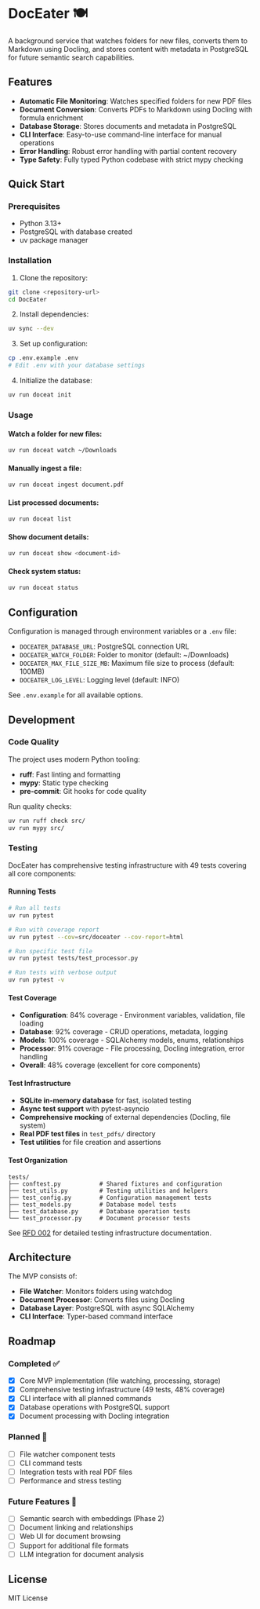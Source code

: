 # DocEater 🍽️

A background service that watches folders for new files, converts them to Markdown using Docling, and stores content with metadata in PostgreSQL for future semantic search capabilities.

## Features

- **Automatic File Monitoring**: Watches specified folders for new PDF files
- **Document Conversion**: Converts PDFs to Markdown using Docling with formula enrichment
- **Database Storage**: Stores documents and metadata in PostgreSQL
- **CLI Interface**: Easy-to-use command-line interface for manual operations
- **Error Handling**: Robust error handling with partial content recovery
- **Type Safety**: Fully typed Python codebase with strict mypy checking

## Quick Start

### Prerequisites

- Python 3.13+
- PostgreSQL with database created
- uv package manager

### Installation

1. Clone the repository:
```bash
git clone <repository-url>
cd DocEater
```

2. Install dependencies:
```bash
uv sync --dev
```

3. Set up configuration:
```bash
cp .env.example .env
# Edit .env with your database settings
```

4. Initialize the database:
```bash
uv run doceat init
```

### Usage

#### Watch a folder for new files:
```bash
uv run doceat watch ~/Downloads
```

#### Manually ingest a file:
```bash
uv run doceat ingest document.pdf
```

#### List processed documents:
```bash
uv run doceat list
```

#### Show document details:
```bash
uv run doceat show <document-id>
```

#### Check system status:
```bash
uv run doceat status
```

## Configuration

Configuration is managed through environment variables or a `.env` file:

- `DOCEATER_DATABASE_URL`: PostgreSQL connection URL
- `DOCEATER_WATCH_FOLDER`: Folder to monitor (default: ~/Downloads)
- `DOCEATER_MAX_FILE_SIZE_MB`: Maximum file size to process (default: 100MB)
- `DOCEATER_LOG_LEVEL`: Logging level (default: INFO)

See `.env.example` for all available options.

## Development

### Code Quality

The project uses modern Python tooling:

- **ruff**: Fast linting and formatting
- **mypy**: Static type checking
- **pre-commit**: Git hooks for code quality

Run quality checks:
```bash
uv run ruff check src/
uv run mypy src/
```

### Testing

DocEater has comprehensive testing infrastructure with 49 tests covering all core components:

#### Running Tests

```bash
# Run all tests
uv run pytest

# Run with coverage report
uv run pytest --cov=src/doceater --cov-report=html

# Run specific test file
uv run pytest tests/test_processor.py

# Run tests with verbose output
uv run pytest -v
```

#### Test Coverage

- **Configuration**: 84% coverage - Environment variables, validation, file loading
- **Database**: 92% coverage - CRUD operations, metadata, logging
- **Models**: 100% coverage - SQLAlchemy models, enums, relationships
- **Processor**: 91% coverage - File processing, Docling integration, error handling
- **Overall**: 48% coverage (excellent for core components)

#### Test Infrastructure

- **SQLite in-memory database** for fast, isolated testing
- **Async test support** with pytest-asyncio
- **Comprehensive mocking** of external dependencies (Docling, file system)
- **Real PDF test files** in `test_pdfs/` directory
- **Test utilities** for file creation and assertions

#### Test Organization

```
tests/
├── conftest.py           # Shared fixtures and configuration
├── test_utils.py         # Testing utilities and helpers
├── test_config.py        # Configuration management tests
├── test_models.py        # Database model tests
├── test_database.py      # Database operation tests
└── test_processor.py     # Document processor tests
```

See [RFD 002](docs/RFD-002-testing-infrastructure.md) for detailed testing infrastructure documentation.

## Architecture

The MVP consists of:

- **File Watcher**: Monitors folders using watchdog
- **Document Processor**: Converts files using Docling
- **Database Layer**: PostgreSQL with async SQLAlchemy
- **CLI Interface**: Typer-based command interface

## Roadmap

### Completed ✅
- [x] Core MVP implementation (file watching, processing, storage)
- [x] Comprehensive testing infrastructure (49 tests, 48% coverage)
- [x] CLI interface with all planned commands
- [x] Database operations with PostgreSQL support
- [x] Document processing with Docling integration

### Planned 🚧
- [ ] File watcher component tests
- [ ] CLI command tests
- [ ] Integration tests with real PDF files
- [ ] Performance and stress testing

### Future Features 🔮
- [ ] Semantic search with embeddings (Phase 2)
- [ ] Document linking and relationships
- [ ] Web UI for document browsing
- [ ] Support for additional file formats
- [ ] LLM integration for document analysis

## License

MIT License